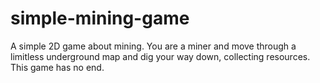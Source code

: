 # simple-mining-game
A simple 2D game about mining. You are a miner and move through a limitless underground map and dig your way down, collecting resources. This game has no end.
